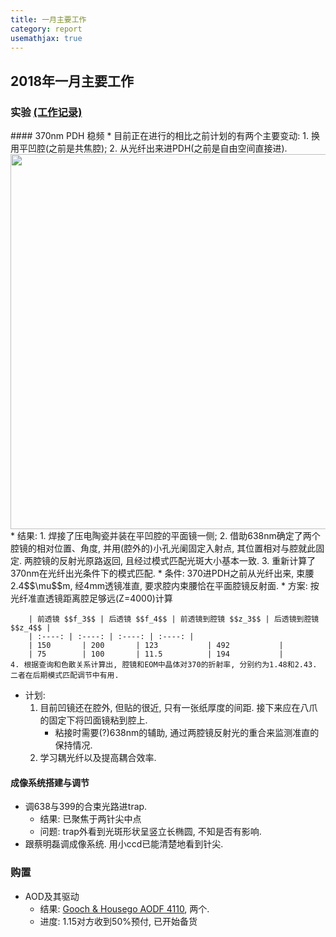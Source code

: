 ```yaml
---
title: 一月主要工作
category: report
usemathjax: true
---
```


## 2018年一月主要工作
<h3>实验 <a href="{{ site.homurl }}/WorkNote">(工作记录)</a></h3>
#### 370nm PDH 稳频
* 目前正在进行的相比之前计划的有两个主要变动:
	1. 换用平凹腔(之前是共焦腔);
	2. 从光纤出来进PDH(之前是自由空间直接进).
	<center>
	<img src="{{ site.homurl }}/assets/img/PatternMatch_2.jpg"  width="600px">
	</center>
* 结果:
	1. 焊接了压电陶瓷并装在平凹腔的平面镜一侧;
	2. 借助638nm确定了两个腔镜的相对位置、角度, 并用(腔外的)小孔光阑固定入射点, 其位置相对与腔就此固定. 两腔镜的反射光原路返回, 且经过模式匹配光斑大小基本一致.
	3. 重新计算了370nm在光纤出光条件下的模式匹配. 
		* 条件: 370进PDH之前从光纤出来, 束腰2.4$$\mu$$m, 经4mm透镜准直, 要求腔内束腰恰在平面腔镜反射面.
		* 方案: 按光纤准直透镜距离腔足够远(Z=4000)计算

		| 前透镜 $$f_3$$ | 后透镜 $$f_4$$ | 前透镜到腔镜 $$z_3$$ | 后透镜到腔镜 $$z_4$$ |
		| :----: | :----: | :----: | :----: |
		| 150       | 200       | 123           | 492           |
		| 75        | 100       | 11.5          | 194           |
	4. 根据查询和色散关系计算出, 腔镜和EOM中晶体对370的折射率, 分别约为1.48和2.43. 二者在后期模式匹配调节中有用.
* 计划:
	1. 目前凹镜还在腔外, 但贴的很近, 只有一张纸厚度的间距. 接下来应在八爪的固定下将凹面镜粘到腔上.
		* 粘接时需要(?)638nm的辅助, 通过两腔镜反射光的重合来监测准直的保持情况.
	2. 学习耦光纤以及提高耦合效率.

#### 成像系统搭建与调节
* 调638与399的合束光路进trap. 
	* 结果: 已聚焦于两针尖中点
	* 问题: trap外看到光斑形状呈竖立长椭圆, 不知是否有影响.
* 跟蔡明磊调成像系统. 用小ccd已能清楚地看到针尖.

### 购置
* AOD及其驱动
	* 结果: [Gooch & Housego AODF 4110](http://www.iontrap.net/Jun_Wang/购置/GoochHousegoAOD/97-03283-02 SN2192 Data Sheet.pdf), 两个.
	* 进度: 1.15对方收到50%预付, 已开始备货
